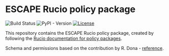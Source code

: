 # ESCAPE Rucio policy package

![Build Status](https://github.com/ESCAPE-WP2/ESCAPE-Rucio-policy-package/actions/workflows/release.yaml/badge.svg?branch=main)
![PyPI - Version](https://img.shields.io/pypi/v/escape-rucio-policy-package?style=flat)
[![License](https://img.shields.io/badge/License-Apache_2.0-yellowgreen.svg)](https://opensource.org/licenses/Apache-2.0)

This repository contains the ESCAPE Rucio policy package, created by following
the [Rucio documentation for policy packages](
https://rucio.github.io/documentation/operator/policy_packages/).

Schema and permissions based on the contribution by R. Dona - [reference](
https://github.com/rucio/rucio/pull/4952).